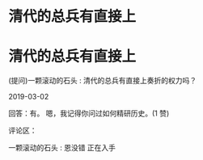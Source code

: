# 清代的总兵有直接上

# 清代的总兵有直接上

(提问)一颗滚动的石头 : 清代的总兵有直接上奏折的权力吗？

2019-03-02

回答：有。 嗯，我记得你问过如何精研历史。(1 赞)

评论区：

一颗滚动的石头 : 恩没错 正在入手